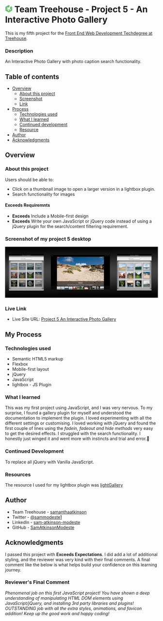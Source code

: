 # ![](img/treehouse.png) Team Treehouse - Project 5 - An Interactive Photo Gallery

This is my fifth project for the [Front End Web Development Techdegree at Treehouse](https://teamtreehouse.com/techdegree/front-end-web-development).

### Description
An Interactive Photo Gallery with photo caption search functionality.

## Table of contents
- [Overview](#overview)
  - [About this project](#about-this-project)
  - [Screenshot](#screenshot)
  - [Link](#links)
- [Process](#my-process) 
  - [Technologies used](#technologies-used) 
  - [What I learned](#what-i-learned) 
  - [Continued development](#continued-development) 
  - [Resource](#resource) 
- [Author](#author) 
- [Acknowledgments](#acknowledgments) 

## Overview
  
### About this project
Users should be able to:
- Click on a thumbnail image to open a larger version in a lightbox plugin.
- Search functionality for images

#### Exceeds Requiremnts
- **Exceeds** Include a Mobile-first design
- **Exceeds** Write your own JavaScript or jQuery code instead of using a jQuery plugin for the search/content filtering requirement.

### Screenshot of my project 5 desktop
![](img/project-5.jpg)

### Live Link
- Live Site URL: [Project 5 An Interactive Photo Gallery
](https://samatkinsonmodeste.github.io/treehouse-project-5-interactive-photo-gallery/)

## My Process

### Technologies used

- Semantic HTML5 markup
- Flexbox
- Mobile-first layout
- jQuery
- JavaScript
- lightbox - JS Plugin


### What I learned
This was my first project using JavaScript, and I was very nervous. To my surprise, I found a gallery plugin for myself and understood the documentation to implement the plugin. I loved experimenting with all the different settings or customising.
I loved working with jQuery and found the first couple of lines using the *fadein, fadeout and hide methods* very easy to get the desired effects.
I struggled with the search functionality. I honestly just winged it and went more with instincts and trial and error.🤣

### Continued Development
To replace all jQuery with Vanilla JavaScript.

### Resources
The resource I used for my lightbox plugin was [lightGallery](https://www.lightgalleryjs.com/)

## Author
- Team Treehouse - [samanthaatkinson](https://www.teamtreehouse.com/samanthaatkinson)
- Twitter - [@sammodeste1](https://www.twitter.com/@sammodeste1)
- LinkedIn - [sam-atkinson-modeste](https://www.linkedin.com/<<sam-atkinson-modeste>>)
- GitHub - [SamAtkinsonModeste](https://www.github.com/SamAtkinsonModeste)


## Acknowledgments
I passed this project with **Exceeds Expectations**. I did add a lot of additional styling, and the reviewer was very kind with their final comments. A final comment like the below is what helps build your confidence on this learning journey.
### Reviewer's Final Comment
*Phenomenal job on this first JavaScript project! You have shown a deep understanding of manipulating HTML DOM elements using JavaScript/jQuery, and installing 3rd party libraries and plugins! OUTSTANDING job with all the extra styles, animations, and favicon addition! Keep up the good work and happy coding!*

